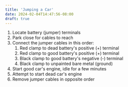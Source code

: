 ```yaml
---
title: 'Jumping a Car'
date: 2024-02-04T14:47:56-08:00
draft: true
---
```


1. Locate battery (jumper) terminals
2. Park close for cables to reach
3. Connect the jumper cables in this order:
   1. Red clamp to dead battery's positive (+) terminal 
   2. Red clamp to good battery's positive (+) terminal
   3. Black clamp to good battery's negative (-) terminal
   4. Black clamp to unpainted bare metal (ground)
4. Start good car's engine, idle for a few minutes
5. Attempt to start dead car's engine
6. Remove jumper cables in opposite order